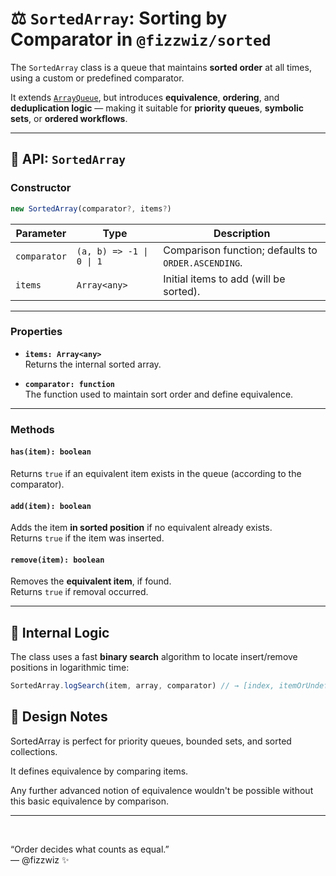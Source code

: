 # ⚖️ `SortedArray`: Sorting by Comparator in `@fizzwiz/sorted`

The `SortedArray` class is a queue that maintains **sorted order** at all times, using a custom or predefined comparator.

It extends [`ArrayQueue`](https://sorted-js.blogspot.com/p/arrayqueue-class.html), but introduces **equivalence**, **ordering**, and **deduplication logic** — making it suitable for **priority queues**, **symbolic sets**, or **ordered workflows**.

---

## 🧪 API: `SortedArray`

### Constructor

```js
new SortedArray(comparator?, items?)
```

| Parameter     | Type                      | Description                                |
|---------------|---------------------------|--------------------------------------------|
| `comparator`  | `(a, b) => -1 \| 0 \| 1`     | Comparison function; defaults to `ORDER.ASCENDING`. |
| `items`       | `Array<any>`              | Initial items to add (will be sorted).     |

---

### Properties

- **`items: Array<any>`**  
  Returns the internal sorted array.

- **`comparator: function`**  
  The function used to maintain sort order and define equivalence.

---

### Methods

#### `has(item): boolean`

Returns `true` if an equivalent item exists in the queue (according to the comparator).

#### `add(item): boolean`

Adds the item **in sorted position** if no equivalent already exists.  
Returns `true` if the item was inserted.

#### `remove(item): boolean`

Removes the **equivalent item**, if found.  
Returns `true` if removal occurred.

---

## 🧬 Internal Logic

The class uses a fast **binary search** algorithm to locate insert/remove positions in logarithmic time:

```js
SortedArray.logSearch(item, array, comparator) // → [index, itemOrUndefined]
```


## 🧠 Design Notes

SortedArray is perfect for priority queues, bounded sets, and sorted collections.

It defines equivalence by comparing items.

Any further advanced notion of equivalence wouldn't be possible without this basic equivalence by comparison.


---

<br>

“Order decides what counts as equal.”  
— @fizzwiz ✨
